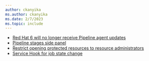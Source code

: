 ```yaml
---
author: ckanyika
ms.author: ckanyika
ms.date: 2/7/2023
ms.topic: include
---
```


- [Red Hat 6 will no longer receive Pipeline agent updates](#red-hat-six-will-no-longer-receive-pipeline-agent-updates)
- [Pipeline stages side panel](#pipeline-ui-stages-side-panel)
- [Restrict opening protected resources to resource administrators](#restrict-opening-protected-resources-to-resource-administrators)
- [Service Hook for job state change](#service-hook-for-job-state-change)